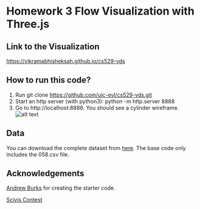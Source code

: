 # Homework 3 Flow Visualization with Three.js

## Link to the Visualization
https://vikramabhisheksah.github.io/cs529-vds

## How to run this code?
1. Run git clone https://github.com/uic-evl/cs529-vds.git
2. Start an http server (with python3): python -m http.server 8888
3. Go to http://localhost:8888. You should see a cylinder wireframe.
![alt text][img_cylinder]

## Data
You can download the complete dataset from [here](https://drive.google.com/file/d/1tzopK6xqQkefopSAw1ik5rXMVCJWS978/view). The base code only includes the 058.csv file.

## Acknowledgements
[Andrew Burks](https://andrewtburks.dev/) for creating the starter code.

[Scivis Contest](https://www.uni-kl.de/sciviscontest/)

[img_cylinder]: https://github.com/uic-evl/cs529-vds/blob/master/imgs/cylinder.png "Cylinder"
